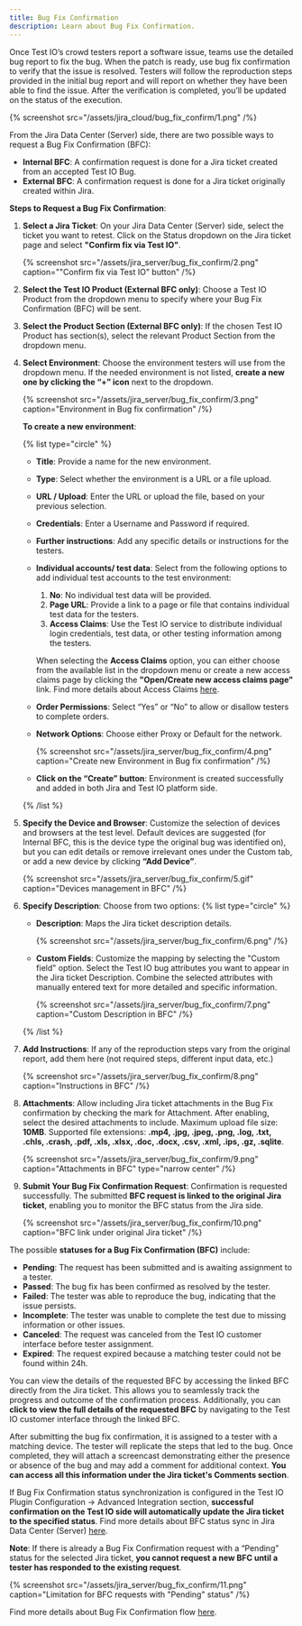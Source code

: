 ```yaml
---
title: Bug Fix Confirmation
description: Learn about Bug Fix Confirmation.
---
```


Once Test IO’s crowd testers report a software issue, teams use the detailed bug report to fix the bug. When the patch is ready, use bug fix confirmation to verify that the issue is resolved. Testers will follow the reproduction steps provided in the initial bug report and will report on whether they have been able to find the issue. After the verification is completed, you’ll be updated on the status of the execution.

{% screenshot src="/assets/jira_cloud/bug_fix_confirm/1.png"  /%}

From the Jira Data Center (Server) side, there are two possible ways to request a Bug Fix Confirmation (BFC):

- **Internal BFC**: A confirmation request is done for a Jira ticket created from an accepted Test IO Bug.
- **External BFC**: A confirmation request is done for a Jira ticket originally created within Jira.

**Steps to Request a Bug Fix Confirmation**:

1.  **Select a Jira Ticket**: On your Jira Data Center (Server) side, select the ticket you want to retest. Click on the Status dropdown on the Jira ticket page and select **"Confirm fix via Test IO"**.

    {% screenshot src="/assets/jira_server/bug_fix_confirm/2.png"
    caption="\"Confirm fix via Test IO\" button" /%}

2.  **Select the Test IO Product (External BFC only)**: Choose a Test IO Product from the dropdown menu to specify where your Bug Fix Confirmation (BFC) will be sent.

3.  **Select the Product Section (External BFC only)**: If the chosen Test IO Product has section(s), select the relevant Product Section from the dropdown menu.

4.  **Select Environment**: Choose the environment testers will use from the dropdown menu. If the needed environment is not listed, **create a new one by clicking the “+” icon** next to the dropdown.

    {% screenshot src="/assets/jira_server/bug_fix_confirm/3.png" caption="Environment in Bug fix confirmation" /%}

    **To create a new environment**:

    {% list type="circle" %}

    - **Title**: Provide a name for the new environment.
    - **Type**: Select whether the environment is a URL or a file upload.
    - **URL / Upload**: Enter the URL or upload the file, based on your previous selection.
    - **Credentials**: Enter a Username and Password if required.
    - **Further instructions**: Add any specific details or instructions for the testers.
    - **Individual accounts/ test data**: Select from the following options to add individual test accounts to the test environment:

      1. **No**: No individual test data will be provided.
      2. **Page URL**: Provide a link to a page or file that contains individual test data for the testers.
      3. **Access Claims**: Use the Test IO service to distribute individual login credentials, test data, or other testing information among the testers.

      When selecting the **Access Claims** option, you can either choose from the available list in the dropdown menu or create a new access claims page by clicking the **"Open/Create new access claims page"** link. Find more details about Access Claims [here](https://help.test.io/en/articles/6376645-how-to-use-access-claims).

    - **Order Permissions**: Select “Yes” or “No” to allow or disallow testers to complete orders.
    - **Network Options**: Choose either Proxy or Default for the network.

      {% screenshot src="/assets/jira_server/bug_fix_confirm/4.png" caption="Create new Environment in Bug fix confirmation" /%}

    - **Click on the “Create” button**: Environment is created successfully and added in both Jira and Test IO platform side.

    {% /list %}

5.  **Specify the Device and Browser**: Customize the selection of devices and browsers at the test level. Default devices are suggested (for Internal BFC, this is the device type the original bug was identified on), but you can edit details or remove irrelevant ones under the Custom tab, or add a new device by clicking **“Add Device”**.

    {% screenshot src="/assets/jira_server/bug_fix_confirm/5.gif" caption="Devices management in BFC" /%}

6.  **Specify Description**: Choose from two options:
    {% list type="circle" %}

    - **Description**: Maps the Jira ticket description details.

      {% screenshot src="/assets/jira_server/bug_fix_confirm/6.png" /%}

    - **Custom Fields**: Customize the mapping by selecting the "Custom field" option. Select the Test IO bug attributes you want to appear in the Jira ticket Description. Combine the selected attributes with manually entered text for more detailed and specific information.

      {% screenshot src="/assets/jira_server/bug_fix_confirm/7.png" caption="Custom Description in BFC" /%}

    {% /list %}

7.  **Add Instructions**: If any of the reproduction steps vary from the original report, add them here (not required steps, different input data, etc.)

    {% screenshot src="/assets/jira_server/bug_fix_confirm/8.png" caption="Instructions in BFC" /%}

8.  **Attachments**: Allow including Jira ticket attachments in the Bug Fix confirmation by checking the mark for Attachment. After enabling, select the desired attachments to include. Maximum upload file size: **10MB**. Supported file extensions: **.mp4, .jpg, .jpeg, .png, .log, .txt, .chls, .crash, .pdf, .xls, .xlsx, .doc, .docx, .csv, .xml, .ips, .gz, .sqlite**.

    {% screenshot src="/assets/jira_server/bug_fix_confirm/9.png" caption="Attachments in BFC" type="narrow center" /%}

9.  **Submit Your Bug Fix Confirmation Request**: Confirmation is requested successfully. The submitted **BFC request is linked to the original Jira ticket**, enabling you to monitor the BFC status from the Jira side.

    {% screenshot src="/assets/jira_server/bug_fix_confirm/10.png" caption="BFC link under original Jira ticket" /%}

The possible **statuses for a Bug Fix Confirmation (BFC)** include:

- **Pending**: The request has been submitted and is awaiting assignment to a tester.
- **Passed**: The bug fix has been confirmed as resolved by the tester.
- **Failed**: The tester was able to reproduce the bug, indicating that the issue persists.
- **Incomplete**: The tester was unable to complete the test due to missing information or other issues.
- **Canceled**: The request was canceled from the Test IO customer interface before tester assignment.
- **Expired**: The request expired because a matching tester could not be found within 24h.

You can view the details of the requested BFC by accessing the linked BFC directly from the Jira ticket. This allows you to seamlessly track the progress and outcome of the confirmation process. Additionally, you can **click to view the full details of the requested BFC** by navigating to the Test IO customer interface through the linked BFC.

After submitting the bug fix confirmation, it is assigned to a tester with a matching device. The tester will replicate the steps that led to the bug. Once completed, they will attach a screencast demonstrating either the presence or absence of the bug and may add a comment for additional context. **You can access all this information under the Jira ticket's Comments section**.

If Bug Fix Confirmation status synchronization is configured in the Test IO Plugin Configuration -> Advanced Integration section, **successful confirmation on the Test IO side will automatically update the Jira ticket to the specified status**. Find more details about BFC status sync in Jira Data Center (Server) [here](/docs/jira_server/advanced_integration).

**Note**: If there is already a Bug Fix Confirmation request with a “Pending” status for the selected Jira ticket, **you cannot request a new BFC until a tester has responded to the existing request**.

{% screenshot src="/assets/jira_server/bug_fix_confirm/11.png" caption="Limitation for BFC requests with \"Pending\" status" /%}

Find more details about Bug Fix Confirmation flow [here](https://help.test.io/en/articles/4201447-how-to-request-a-bug-fix-confirmation).
